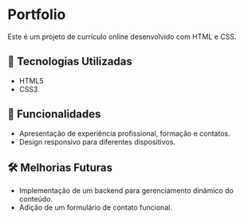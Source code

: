 # Portfolio

Este é um projeto de currículo online desenvolvido com HTML e CSS.

## 📌 Tecnologias Utilizadas
- HTML5
- CSS3

## 🚀 Funcionalidades
- Apresentação de experiência profissional, formação e contatos.
- Design responsivo para diferentes dispositivos.

## 🛠 Melhorias Futuras
- Implementação de um backend para gerenciamento dinâmico do conteúdo.
- Adição de um formulário de contato funcional.
